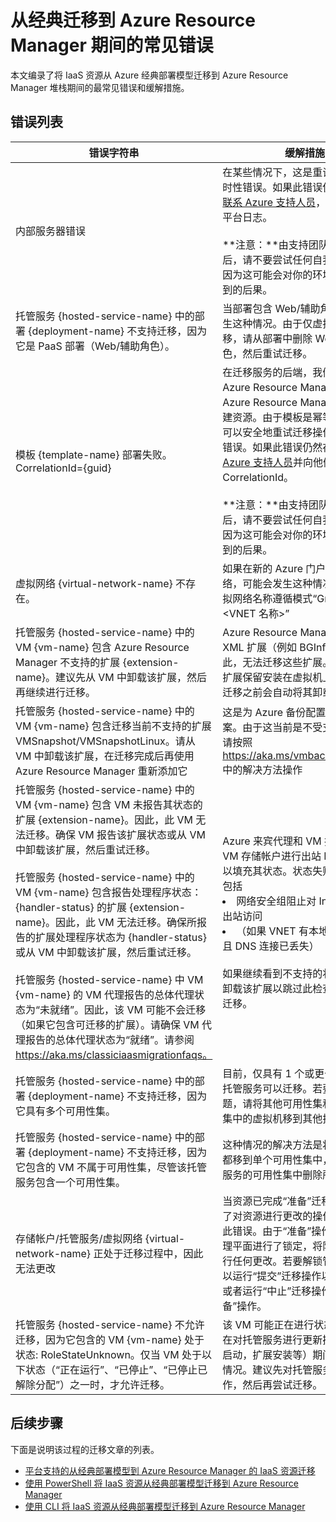 <!-- not suitable for Mooncake -->

<properties
    pageTitle="从经典迁移到 Azure Resource Manager 期间的常见错误 | Azure"
    description="本文编录了将 IaaS 资源从 Azure 服务管理迁移到 Azure Resource Manager 堆栈期间的最常见错误和缓解措施。"
    services="virtual-machines-windows"
    documentationcenter=""
    author="singhkays"
    manager="timlt"
    editor=""
    tags="azure-resource-manager" />
<tags 
    ms.assetid="5bc03a1b-eb1c-438c-83d9-f0e9d61f1b6a"
    ms.service="virtual-machines-windows"
    ms.workload="infrastructure-services"
    ms.tgt_pltfrm="vm-windows"
    ms.devlang="na"
    ms.topic="article"
    ms.date="10/13/2016"
    wacn.date="12/27/2016"
    ms.author="singhkay" />

# 从经典迁移到 Azure Resource Manager 期间的常见错误
本文编录了将 IaaS 资源从 Azure 经典部署模型迁移到 Azure Resource Manager 堆栈期间的最常见错误和缓解措施。

## 错误列表
| 错误字符串 | 缓解措施 |
| --- | --- |
| 内部服务器错误 |在某些情况下，这是重试时消失的暂时性错误。如果此错误仍然存在， 请[联系 Azure 支持人员](/support/contact/)，因为需要调查平台日志。<br><br> **注意：**由支持团队跟踪事件后，请不要尝试任何自我缓解措施，因为这可能会对你的环境产生意想不到的后果。 |
| 托管服务 {hosted-service-name} 中的部署 {deployment-name} 不支持迁移，因为它是 PaaS 部署（Web/辅助角色）。 |当部署包含 Web/辅助角色时，将发生这种情况。由于仅虚拟机支持迁移，请从部署中删除 Web/辅助角色，然后重试迁移。 |
| 模板 {template-name} 部署失败。CorrelationId={guid} |在迁移服务的后端，我们将使用 Azure Resource Manager 模板在 Azure Resource Manager 堆栈中创建资源。由于模板是幂等的，通常你可以安全地重试迁移操作，以忽略此错误。如果此错误仍然存在，请[联系 Azure 支持人员](/documentation/articles/how-to-create-azure-support-request/)并向他们提供 CorrelationId。<br><br> **注意：**由支持团队跟踪事件后，请不要尝试任何自我缓解措施，因为这可能会对你的环境产生意想不到的后果。 |
| 虚拟网络 {virtual-network-name} 不存在。 |如果在新的 Azure 门户中创建虚拟网络，可能会发生这种情况。实际的虚拟网络名称遵循模式“Group * <VNET 名称>” |
| 托管服务 {hosted-service-name} 中的 VM {vm-name} 包含 Azure Resource Manager 不支持的扩展 {extension-name}。建议先从 VM 中卸载该扩展，然后再继续进行迁移。 |Azure Resource Manager 不支持 XML 扩展（例如 BGInfo 1.*）。因此，无法迁移这些扩展。如果将这些扩展保留安装在虚拟机上，则在完成迁移之前会自动将其卸载。 |
| 托管服务 {hosted-service-name} 中的 VM {vm-name} 包含迁移当前不支持的扩展 VMSnapshot/VMSnapshotLinux。请从 VM 中卸载该扩展，在迁移完成后再使用 Azure Resource Manager 重新添加它 |这是为 Azure 备份配置虚拟机的方案。由于这当前是不受支持的方案，请按照 https://aka.ms/vmbackupmigration 中的解决方法操作 |
| 托管服务 {hosted-service-name} 中的 VM {vm-name} 包含 VM 未报告其状态的扩展 {extension-name}。因此，此 VM 无法迁移。确保 VM 报告该扩展状态或从 VM 中卸载该扩展，然后重试迁移。<br><br> 托管服务 {hosted-service-name} 中的 VM {vm-name} 包含报告处理程序状态：{handler-status} 的扩展 {extension-name}。因此，此 VM 无法迁移。确保所报告的扩展处理程序状态为 {handler-status} 或从 VM 中卸载该扩展，然后重试迁移。<br><br> 托管服务 {hosted-service-name} 中 VM {vm-name} 的 VM 代理报告的总体代理状态为“未就绪”。因此，该 VM 可能不会迁移（如果它包含可迁移的扩展）。请确保 VM 代理报告的总体代理状态为“就绪”。请参阅 https://aka.ms/classiciaasmigrationfaqs。 |Azure 来宾代理和 VM 扩展需要对 VM 存储帐户进行出站 Internet 访问以填充其状态。状态失败的常见原因包括<li>网络安全组阻止对 Internet 进行出站访问<li>（如果 VNET 有本地 DNS 服务器且 DNS 连接已丢失）<br><br>如果继续看到不支持的状态，则可以卸载该扩展以跳过此检查并继续进行迁移。 |
| 托管服务 {hosted-service-name} 中的部署 {deployment-name} 不支持迁移，因为它具有多个可用性集。 |目前，仅具有 1 个或更少可用性集的托管服务可以迁移。若要解决此问题，请将其他可用性集和这些可用性集中的虚拟机移到其他托管服务。 |
| 托管服务 {hosted-service-name} 中的部署 {deployment-name} 不支持迁移，因为它包含的 VM 不属于可用性集，尽管该托管服务包含一个可用性集。 |这种情况的解决方法是将所有虚拟机都移到单个可用性集中，或者从托管服务的可用性集中删除所有虚拟机。 |
| 存储帐户/托管服务/虚拟网络 {virtual-network-name} 正处于迁移过程中，因此无法更改 |当资源已完成“准备”迁移操作并触发了对资源进行更改的操作时，会发生此错误。由于“准备”操作完成后对管理平面进行了锁定，将阻止对资源进行任何更改。若要解锁管理平面，可以运行“提交”迁移操作以完成迁移，或者运行“中止”迁移操作以回退“准备”操作。 |
| 托管服务 {hosted-service-name} 不允许迁移，因为它包含的 VM {vm-name} 处于状态: RoleStateUnknown。仅当 VM 处于以下状态（“正在运行”、“已停止”、“已停止已解除分配”）之一时，才允许迁移。 |该 VM 可能正在进行状态转换，通常在对托管服务进行更新操作（如重新启动，扩展安装等）期间会发生这种情况。建议先对托管服务完成更新操作，然后再尝试迁移。 |

## 后续步骤
下面是说明该过程的迁移文章的列表。

* [平台支持的从经典部署模型到 Azure Resource Manager 的 IaaS 资源迁移](/documentation/articles/virtual-machines-windows-migration-classic-resource-manager/)
* [使用 PowerShell 将 IaaS 资源从经典部署模型迁移到 Azure Resource Manager](/documentation/articles/virtual-machines-windows-ps-migration-classic-resource-manager/)
* [使用 CLI 将 IaaS 资源从经典部署模型迁移到 Azure Resource Manager](/documentation/articles/virtual-machines-linux-cli-migration-classic-resource-manager/)

<!---HONumber=Mooncake_1212_2016-->